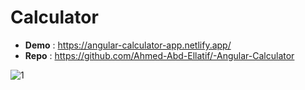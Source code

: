 # Calculator

- **Demo** : https://angular-calculator-app.netlify.app/
- **Repo** : https://github.com/Ahmed-Abd-Ellatif/-Angular-Calculator

![1](https://user-images.githubusercontent.com/61418344/234976452-d86c21eb-8545-4dc4-8705-b924e166de3b.jpg)
